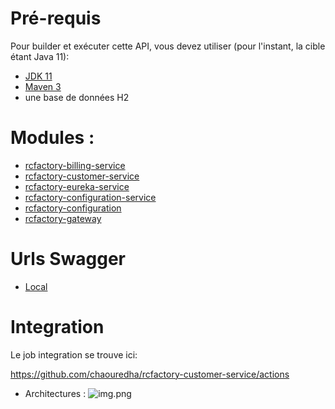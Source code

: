 # Pré-requis

Pour builder et exécuter cette API, vous devez utiliser (pour l'instant, la cible étant Java 11):

- [JDK 11](https://www.oracle.com/java/technologies/javase-jdk11-downloads.html)
- [Maven 3](https://maven.apache.org)
- une base de données H2

# Modules :

- [rcfactory-billing-service](git@github.com:chaouredha/rcfactory-billing-service.git)
- [rcfactory-customer-service](git@github.com:chaouredha/rcfactory-customer-service.git)
- [rcfactory-eureka-service](git@github.com:chaouredha/rcfactory-eureka-service.git)
- [rcfactory-configuration-service](git@github.com:chaouredha/rcfactory-configuration-service.git)
- [rcfactory-configuration](git@github.com:chaouredha/rcfactory-configuration.git)
- [rcfactory-gateway](git@github.com:chaouredha/rcfactory-gateway.git)

# Urls Swagger

- [Local](http://localhost:8083/swagger-ui/index.html?configUrl=/v3/api-docs/swagger-config#/)

# Integration

Le job integration se trouve ici:

https://github.com/chaouredha/rcfactory-customer-service/actions

- Architectures :
  ![img.png](img.png)
